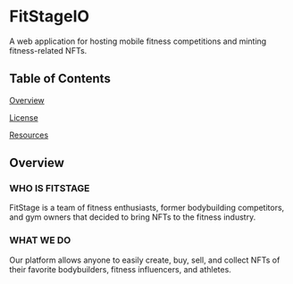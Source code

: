 # FitStageIO
A web application for hosting mobile fitness competitions and minting fitness-related NFTs.

## Table of Contents

[Overview](#overview)

[License](#license)

[Resources](#resources)

## Overview

### WHO IS FITSTAGE
FitStage is a team of fitness enthusiasts, former bodybuilding competitors, and gym owners that decided to bring NFTs to the fitness industry.

### WHAT WE DO
Our platform allows anyone to easily create, buy, sell, and collect NFTs of their favorite bodybuilders, fitness influencers, and athletes.
